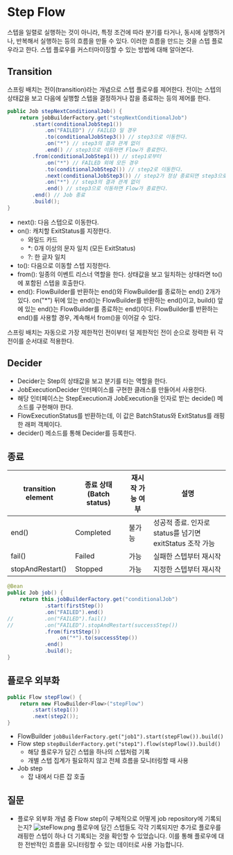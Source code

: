 # Step Flow
스텝을 일렬로 실행하는 것이 아니라, 특정 조건에 따라 분기를 타거나, 동시에 실행하거나, 반복해서 실행하는 등의 흐름을 만들 수 있다. 이러한 흐름을 만드는 것을 스텝 플로우라고 한다.
스텝 플로우를 커스터마이징할 수 있는 방법에 대해 알아본다.

## Transition
스프링 배치는 전이(transition)라는 개념으로 스텝 플로우를 제어한다.
전이는 스텝의 상태값을 보고 다음에 실행할 스텝을 결정하거나 잡을 종료하는 등의 제어를 한다.

```java
public Job stepNextConditionalJob() {
    return jobBuilderFactory.get("stepNextConditionalJob")
        .start(conditionalJobStep1())
            .on("FAILED") // FAILED 일 경우
            .to(conditionalJobStep3()) // step3으로 이동한다.
            .on("*") // step3의 결과 관계 없이
            .end() // step3으로 이동하면 Flow가 종료한다.
        .from(conditionalJobStep1()) // step1로부터
            .on("*") // FAILED 외에 모든 경우
            .to(conditionalJobStep2()) // step2로 이동한다.
            .next(conditionalJobStep3()) // step2가 정상 종료되면 step3으로 이동한다.
            .on("*") // step3의 결과 관계 없이
            .end() // step3으로 이동하면 Flow가 종료한다.
        .end() // Job 종료
        .build();
}
```

- next(): 다음 스텝으로 이동한다.
- on(): 캐치할 ExitStatus를 지정한다.
  - 와일드 카드
  - *: 0개 이상의 문자 일치 (모든 ExitStatus)
  - ?: 한 글자 일치
- to(): 다음으로 이동할 스텝 지정한다.
- from(): 일종의 이벤트 리스너 역할을 한다. 상태값을 보고 일치하는 상태라면 to()에 포함된 스텝을 호출한다.
- end(): FlowBuilder를 반환하는 end()와 FlowBuilder를 종료하는 end() 2개가 있다. 
on("*") 뒤에 있는 end()는 FlowBuilder를 반환하는 end()이고, build() 앞에 있는 end()는 FlowBuilder를 종료하는 end()이다. 
FlowBuilder를 반환하는 end()를 사용할 경우, 계속해서 from()을 이어갈 수 있다.

스프링 배치는 자동으로 가장 제한적인 전이부터 덜 제한적인 전이 순으로 정력한 뒤 각 전이를 순서대로 적용한다.

## Decider
- Decider는 Step의 상태값을 보고 분기를 타는 역할을 한다.
- JobExecutionDecider 인터페이스를 구현한 클래스를 만들어서 사용한다.
- 해당 인터페이스는 StepExecution과 JobExecution을 인자로 받는 decide() 메소드를 구현해야 한다.
- FlowExecutionStatus를 반환하는데, 이 값은 BatchStatus와 ExitStatus를 래핑한 래퍼 객체이다.
- decider() 메소드를 통해 Decider를 등록한다.

## 종료
| transition element | 종료 상태 (Batch status) | 재시작 가능 여부 | 설명                                       |
|--------------------|------------|----------|------------------------------------------|
| end()              | Completed  | 불가능      | 성공적 종료. 인자로 status를 넘기면 exitStatus 조작 가능 |
| fail()             | Failed     | 가능       | 실패한 스텝부터 재시작                             |
| stopAndRestart()   | Stopped    | 가능       | 지정한 스텝부터 재시작                             |

```java
@Bean
public Job job() {
    return this.jobBuilderFactory.get("conditionalJob")
            .start(firstStep())
            .on("FAILED").end()
//          .on("FAILED").fail()
//          .on("FAILED").stopAndRestart(successStep())
            .from(firstStep())
                .on("*").to(successStep())
            .end()
            .build();
}
```

## 플로우 외부화
```java
public Flow stepFlow() {
    return new FlowBuilder<Flow>("stepFlow")
        .start(step1())
        .next(step2());
}
```
- FlowBuilder 
```jobBuilderFactory.get("job1").start(stepFlow()).build()```
- Flow step 
```stepBuilderFactory.get("step1").flow(stepFlow()).build()```
  - 해당 플로우가 담긴 스텝을 하나의 스텝처럼 기록
  - 개별 스텝 집계가 필요하지 않고 전체 흐름을 모니터링할 때 사용
- Job step
  - 잡 내에서 다른 잡 호출

## 질문
- 플로우 외부화 개념 중 Flow step이 구체적으로 어떻게 job repository에 기록되는지?
![steFlow.png](imgs/stepFlow.png)
플로우에 담긴 스텝들도 각각 기록되지만 추가로 플로우를 래핑한 스텝이 하나 더 기록되는 것을 확인할 수 있었습니다.
이를 통해 플로우에 대한 전반적인 흐름을 모니터링할 수 있는 데이터로 사용 가능합니다. 